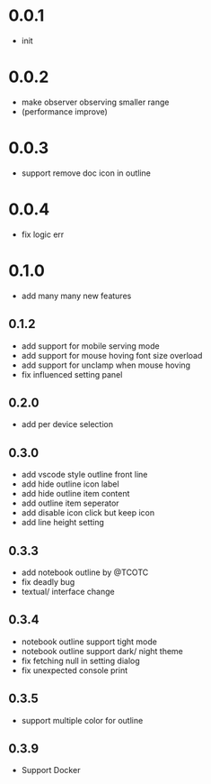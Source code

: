 # 0.0.1
- init
# 0.0.2
- make observer observing smaller range
- (performance improve)
# 0.0.3
- support remove doc icon in outline
# 0.0.4
- fix logic err

# 0.1.0
- add many many new features

##  0.1.2
- add support for mobile serving mode
- add support for mouse hoving font size overload
- add support for unclamp when mouse hoving
- fix influenced setting panel

## 0.2.0
- add per device selection

## 0.3.0
- add vscode style outline front line
- add hide outline icon label
- add hide outline item content
- add outline item seperator
- add disable icon click but keep icon
- add line height setting

## 0.3.3
- add notebook outline by @TCOTC
- fix deadly bug 
- textual/ interface change

## 0.3.4
- notebook outline support tight mode
- notebook outline support dark/ night theme
- fix fetching null in setting dialog
- fix unexpected console print

## 0.3.5
- support multiple color for outline

## 0.3.9
- Support Docker

